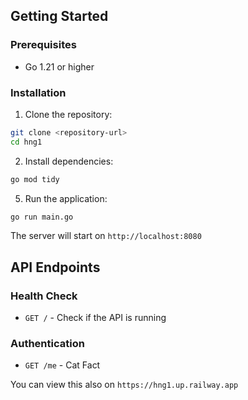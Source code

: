 ## Getting Started

### Prerequisites

- Go 1.21 or higher


### Installation

1. Clone the repository:
```bash
git clone <repository-url>
cd hng1
```

2. Install dependencies:
```bash
go mod tidy
```

5. Run the application:
```bash
go run main.go
```

The server will start on `http://localhost:8080`

## API Endpoints

### Health Check
- `GET /` - Check if the API is running

### Authentication
- `GET /me` - Cat Fact

You can view this also on `https://hng1.up.railway.app`
